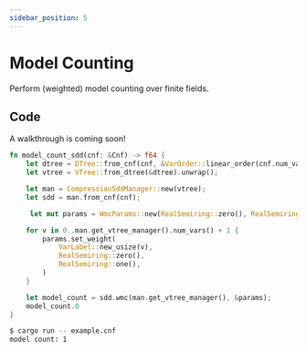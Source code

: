 ```yaml
---
sidebar_position: 5
---
```


# Model Counting

Perform (weighted) model counting over finite fields.

## Code

A walkthrough is coming soon!

```rust title="src/main.rs"
fn model_count_sdd(cnf: &Cnf) -> f64 {
    let dtree = DTree::from_cnf(cnf, &VarOrder::linear_order(cnf.num_vars()));
    let vtree = VTree::from_dtree(&dtree).unwrap();

    let man = CompressionSddManager::new(vtree);
    let sdd = man.from_cnf(cnf);

     let mut params = WmcParams::new(RealSemiring::zero(), RealSemiring::one());

    for v in 0..man.get_vtree_manager().num_vars() + 1 {
        params.set_weight(
            VarLabel::new_usize(v),
            RealSemiring::zero(),
            RealSemiring::one(),
        )
    }

    let model_count = sdd.wmc(man.get_vtree_manager(), &params);
    model_count.0
}
```

```bash
$ cargo run -- example.cnf
model count: 1
```
